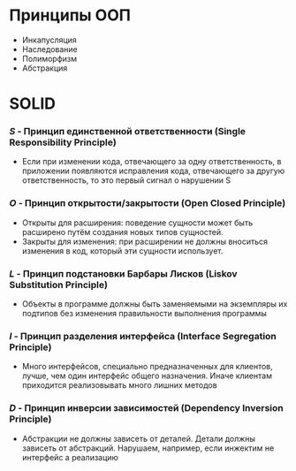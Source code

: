 # Принципы ООП
+ Инкапусляция
+ Наследование
+ Полиморфизм
+ Абстракция

# SOLID

### *S* - Принцип единственной ответственности (Single Responsibility Principle)
+ Если при изменении кода, отвечающего за одну ответственность, в приложении появляются исправления кода, отвечающего за другую ответственность, то это первый сигнал о нарушении S

### *O* - Принцип открытости/закрытости (Open Closed Principle)
+ Открыты для расширения: поведение сущности может быть расширено путём создания новых типов сущностей.
+ Закрыты для изменения: при расширении не должны вноситься изменения в код, который эти сущности использует.

### *L* - Принцип подстановки Барбары Лисков (Liskov Substitution Principle)
+ Объекты в программе должны быть заменяемыми на экземпляры их подтипов без изменения правильности выполнения программы

### *I* - Принцип разделения интерфейса (Interface Segregation Principle)
+ Много интерфейсов, специально предназначенных для клиентов, лучше, чем один интерфейс общего назначения. Иначе клиентам приходится реализовывать много лишних методов

### *D* - Принцип инверсии зависимостей (Dependency Inversion Principle)
+ Абстракции не должны зависеть от деталей. Детали должны зависеть от абстракций. Нарушаем, например, если инжектим не интерфейс а реализацию
